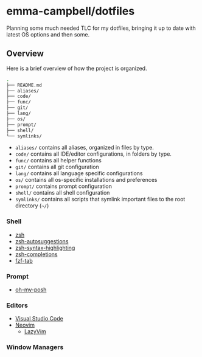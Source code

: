 # emma-campbell/dotfiles

Planning some much needed TLC for my dotfiles, bringing it up to date with latest OS options and then some.

## Overview

Here is a brief overview of how the project is organized.
```sh
.
├── README.md
├── aliases/
├── code/
├── func/
├── git/
├── lang/
├── os/
├── prompt/
├── shell/
└── symlinks/
```

* `aliases/` contains all aliases, organized in files by type.
* `code/` contains all IDE/editor configurations, in folders by type.
* `func/` contains all helper functions
* `git/` contains all git configuration
* `lang/` contains all language specific configurations
* `os/` contains all os-specific installations and preferences
* `prompt/` contains prompt configuration
* `shell/` contains all shell configuration
* `symlinks/` contains all scripts that symlink important files to the root directory (`~/`)
### Shell

- [zsh](https://www.zsh.org/)
- [zsh-autosuggestions](https://github.com/zsh-users/zsh-autosuggestions)
- [zsh-syntax-highlighting](https://github.com/zsh-users/zsh-syntax-highlighting)
- [zsh-completions](https://github.com/zsh-users/zsh-completions)
- [fzf-tab](https://github.com/Aloxaf/fzf-tab)

### Prompt

- [oh-my-posh](https://ohmyposh.dev/)

### Editors

- [Visual Studio Code](https://code.visualstudio.com/)
- [Neovim](https://neovim.io/)
  - [LazyVim](https://www.lazyvim.org/)

### Window Managers
